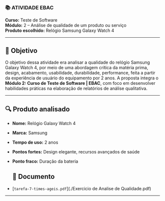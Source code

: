 ### 📚 ATIVIDADE EBAC  
**Curso:** Teste de Software  
**Módulo:** 2 – Análise de qualidade de um produto ou serviço  
**Produto escolhido:** Relógio Samsung Galaxy Watch 4

---

## 🎯 Objetivo

O objetivo dessa atividade era analisar a qualidade do relógio Samsung Galaxy Watch 4, por meio de uma abordagem crítica da matéria prima, design, acabamento, usabilidade, durabilidade, performance, feita a partir da experiência de usuário do equipamento por 2 anos.
A proposta integra o **Módulo 2: Curso de Teste de Software | EBAC**, com foco em desenvolver habilidades práticas na elaboração de relatórios de análise qualitativa.

---


## 🔍 Produto analisado

- **Nome:** Relógio Galaxy Watch 4 
- **Marca:** Samsung  
- **Tempo de uso:** 2 anos  
- **Pontos fortes:** Design elegante, recursos avançados de saúde  
- **Ponto fraco:** Duração da bateria

  ## 📎 Documento

- [`tarefa-7-times-ageis.pdf`](./Exercicio de Analise de Qualidade.pdf)

---

